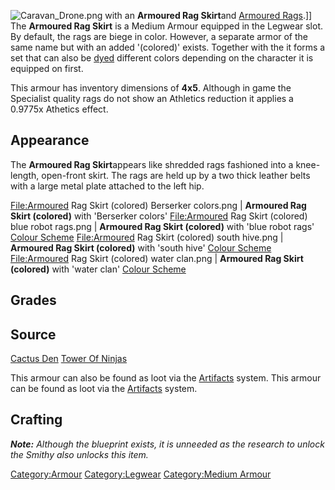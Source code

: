 ![](Caravan_Drone.png "Caravan_Drone.png") with an **Armoured Rag
Skirt**and [Armoured Rags](Armoured_Rags.md "wikilink").\]\] The **Armoured
Rag Skirt** is a Medium Armour equipped in the Legwear slot. By default,
the rags are biege in color. However, a separate armor of the same name
but with an added '(colored)' exists. Together with the [](Armoured_Rags.md) it forms a set that can also be
[dyed](Colour_Scheme.md "wikilink") different colors depending on the
character it is equipped on first.

This armour has inventory dimensions of **4x5**. Although in game the
Specialist quality rags do not show an Athletics reduction it applies a
0.9775x Athetics effect.

## Appearance

The **Armoured Rag Skirt**appears like shredded rags fashioned into a
knee-length, open-front skirt. The rags are held up by a two thick
leather belts with a large metal plate attached to the left hip.

<File:Armoured> Rag Skirt (colored) Berserker colors.png \| **Armoured
Rag Skirt (colored)** with 'Berserker colors' [](Colour_Scheme.md) <File:Armoured> Rag Skirt (colored)
blue robot rags.png \| **Armoured Rag Skirt (colored)** with 'blue robot
rags' [Colour Scheme](Colour_Scheme.md "wikilink") <File:Armoured> Rag
Skirt (colored) south hive.png \| **Armoured Rag Skirt (colored)** with
'south hive' [Colour Scheme](Colour_Scheme.md "wikilink") <File:Armoured>
Rag Skirt (colored) water clan.png \| **Armoured Rag Skirt (colored)**
with 'water clan' [Colour Scheme](Colour_Scheme.md "wikilink")

## Grades

## Source

[Cactus Den](Cactus_Den.md "wikilink")
[Tower Of Ninjas](Tower_Of_Ninjas.md "wikilink")

This armour can also be found as loot via the
[Artifacts](Artifacts.md "wikilink") system. This armour can be found as
loot via the [Artifacts](Artifacts.md "wikilink") system.

## Crafting

***Note:** Although the blueprint exists, it is unneeded as the research
to unlock the Smithy also unlocks this item.*

[Category:Armour](Category:Armour "wikilink")
[Category:Legwear](Category:Legwear "wikilink") [Category:Medium
Armour](Category:Medium_Armour "wikilink")